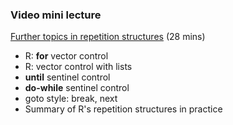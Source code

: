 ### Video mini lecture

[Further topics in repetition structures](https://www.dropbox.com/s/as5pz4yrfx1c7qu/03_vid1_further_repetition_structures.mp4?dl=0) (28 mins)

* R: **for** vector control
* R: vector control with lists
* **until** sentinel control
* **do-while** sentinel control
* goto style: break, next
* Summary of R's repetition structures in practice

